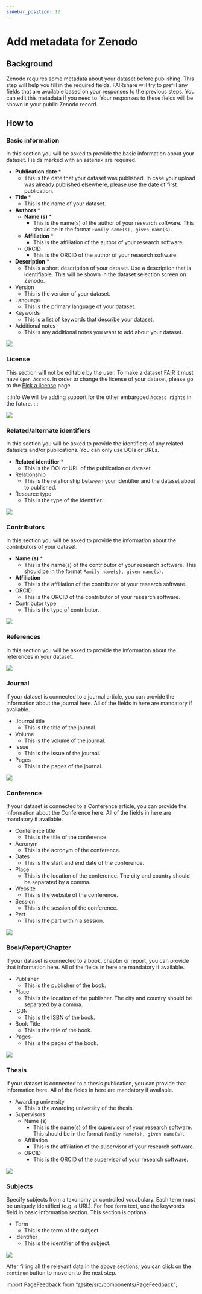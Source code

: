 ```yaml
---
sidebar_position: 12
---
```


# Add metadata for Zenodo

## Background

Zenodo requires some metadata about your dataset before publishing. This step will help you fill in the required fields. FAIRshare will try to prefill any fields that are available based on your responses to the previous steps. You can edit this metadata if you need to. Your responses to these fields will be shown in your public Zenodo record.

## How to

### Basic information

In this section you will be asked to provide the basic information about your dataset. Fields marked with an asterisk are required.

- **Publication date** \*
  - This is the date that your dataset was published. In case your upload was already published elsewhere, please use the date of first publication.
- **Title** \*
  - This is the name of your dataset.
- **Authors** \*
  - **Name (s)** \*
    - This is the name(s) of the author of your research software. This should be in the format `Family name(s), given name(s)`.
  - **Affiliation** \*
    - This is the affiliation of the author of your research software.
  - ORCID
    - This is the ORCID of the author of your research software.
- **Description** \*
  - This is a short description of your dataset. Use a description that is identifiable. This will be shown in the dataset selection screen on Zenodo.
- Version
  - This is the version of your dataset.
- Language
  - This is the primary language of your dataset.
- Keywords
  - This is a list of keywords that describe your dataset.
- Additional notes
  - This is any additional notes you want to add about your dataset.

![](./images/zenodoMetadataSection1.png)

### License

This section will not be editable by the user. To make a dataset FAIR it must have `Open Access`. In order to change the license of your dataset, please go to the [Pick a license](select-a-license) page.

:::info
We will be adding support for the other embargoed `Access rights` in the future.
:::

![](./images/zenodoMetadataSection2.png)

### Related/alternate identifiers

In this section you will be asked to provide the identifiers of any related datasets and/or publications. You can only use DOIs or URLs.

- **Related identifier** \*
  - This is the DOI or URL of the publication or dataset.
- Relationship
  - This is the relationship between your identifier and the dataset about to published.
- Resource type
  - This is the type of the identifier.

![](./images/zenodoMetadataSection3.png)

### Contributors

In this section you will be asked to provide the information about the contributors of your dataset.

- **Name (s)** \*
  - This is the name(s) of the contributor of your research software. This should be in the format `Family name(s), given name(s)`.
- **Affiliation**
  - This is the affiliation of the contributor of your research software.
- ORCID
  - This is the ORCID of the contributor of your research software.
- Contributor type
  - This is the type of contributor.

![](./images/zenodoMetadataSection4.png)

### References

In this section you will be asked to provide the information about the references in your dataset.

![](./images/zenodoMetadataSection5.png)

### Journal

If your dataset is connected to a journal article, you can provide the information about the journal here. All of the fields in here are mandatory if available.

- Journal title
  - This is the title of the journal.
- Volume
  - This is the volume of the journal.
- Issue
  - This is the issue of the journal.
- Pages
  - This is the pages of the journal.

![](./images/zenodoMetadataSection6.png)

### Conference

If your dataset is connected to a Conference article, you can provide the information about the Conference here. All of the fields in here are mandatory if available.

- Conference title
  - This is the title of the conference.
- Acronym
  - This is the acronym of the conference.
- Dates
  - This is the start and end date of the conference.
- Place
  - This is the location of the conference. The city and country should be separated by a comma.
- Website
  - This is the website of the conference.
- Session
  - This is the session of the conference.
- Part
  - This is the part within a session.

![](./images/zenodoMetadataSection7.png)

### Book/Report/Chapter

If your dataset is connected to a book, chapter or report, you can provide that information here. All of the fields in here are mandatory if available.

- Publisher
  - This is the publisher of the book.
- Place
  - This is the location of the publisher. The city and country should be separated by a comma.
- ISBN
  - This is the ISBN of the book.
- Book Title
  - This is the title of the book.
- Pages
  - This is the pages of the book.

![](./images/zenodoMetadataSection8.png)

### Thesis

If your dataset is connected to a thesis publication, you can provide that information here. All of the fields in here are mandatory if available.

- Awarding university
  - This is the awarding university of the thesis.
- Supervisors
  - Name (s)
    - This is the name(s) of the supervisor of your research software. This should be in the format `Family name(s), given name(s)`.
  - Affiliation
    - This is the affiliation of the supervisor of your research software.
  - ORCID
    - This is the ORCID of the supervisor of your research software.

![](./images/zenodoMetadataSection9.png)

### Subjects

Specify subjects from a taxonomy or controlled vocabulary. Each term must be uniquely identified (e.g. a URL). For free form text, use the keywords field in basic information section. This section is optional.

- Term
  - This is the term of the subject.
- Identifier
  - This is the identifier of the subject.

![](./images/zenodoMetadataSection10.png)

After filling all the relevant data in the above sections, you can click on the `continue` button to move on to the next step.

import PageFeedback from "@site/src/components/PageFeedback";

<PageFeedback />
